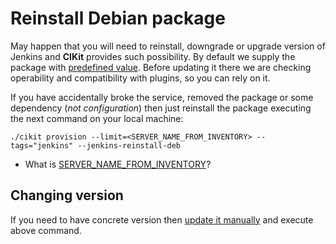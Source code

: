 # Reinstall Debian package

May happen that you will need to reinstall, downgrade or upgrade version of Jenkins and **CIKit** provides such possibility. By default we supply the package with [predefined value](../../../scripts/roles/cikit-jenkins/vars/main.yml#L5). Before updating it there we are checking operability and compatibility with plugins, so you can rely on it.

If you have accidentally broke the service, removed the package or some dependency (*not configuration*) then just reinstall the package executing the next command on your local machine:

```shell
./cikit provision --limit=<SERVER_NAME_FROM_INVENTORY> --tags="jenkins" --jenkins-reinstall-deb
```

- What is [SERVER_NAME_FROM_INVENTORY](../../ansible/inventory)?

## Changing version

If you need to have concrete version then [update it manually](../../../scripts/roles/cikit-jenkins/vars/main.yml#L5) and execute above command.

